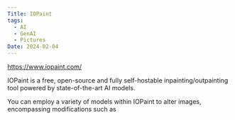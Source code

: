 ```yaml
---
Title: IOPaint
tags:
  - AI
  - GenAI
  - Pictures
Date: 2024-02-04
---
```

https://www.iopaint.com/

IOPaint is a free, open-source and fully self-hostable inpainting/outpainting tool powered by state-of-the-art AI models.

You can employ a variety of models within IOPaint to alter images, encompassing modifications such as